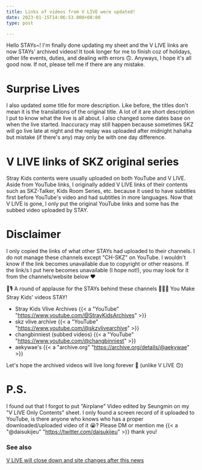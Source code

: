 ```yaml
---
title: Links of videos from V LIVE were updated!
date: 2023-01-15T14:06:53.000+08:00
type: post

---
```

Hello STAYs\~! I'm finally done updating my sheet and the V LIVE links are now STAYs' archived videos! It took longer for me to finish coz of holidays, other life events, duties, and dealing with errors 🙃. Anyways, I hope it's all good now. If not, please tell me if there are any mistake.

# Surprise Lives

I also updated some title for more description. Like before, the titles don't mean it is the translations of the original title. A lot of it are short description I put to know what the live is all about. I also changed some dates base on when the live started. Inaccuracy may still happen because sometimes SKZ will go live late at night and the replay was uploaded after midnight hahaha but mistake (if there's any) may only be with one day difference.

# V LIVE links of SKZ original series

Stray Kids contents were usually uploaded on both YouTube and V LIVE. Aside from YouTube links, I originally added V LIVE links of their contents such as SKZ-Talker, Kids Room Series, etc. because it used to have subtitles first before YouTube's video and had subtitles in more languages. Now that V LIVE is gone, I only put the original YouTube links and some has the subbed video uploaded by STAY.

# Disclaimer

I only copied the links of what other STAYs had uploaded to their channels. I do not manage these channels except "CH-SKZ" on YouTube. I wouldn't know if the link becomes unavailable due to copyright or other reasons. If the link/s I put here becomes unavailable (I hope not!), you may look for it from the channels/website below ❤️

🐰🎙️ A round of applause for the STAYs behind these channels 👏👏👏 You Make Stray Kids' videos STAY!

* Stray Kids Vlive Archives {{< a "YouTube" "https://www.youtube.com/@StrayKidsArchives" >}}
* skz vlive archive {{< a "YouTube" "https://www.youtube.com/@skzvlivearchive" >}}
* changbinniest (subbed videos) {{< a "YouTube" "https://www.youtube.com/@changbinniest" >}}
* aekywae's {{< a "archive.org" "https://archive.org/details/@aekywae" >}}

Let's hope the archived videos will live long forever 🙏 (unlike V LIVE 🙃)

# P.S.

I found out that I forgot to put "Airplane" Video edited by Seungmin on my "V LIVE Only Contents" sheet. I only found a screen record of it uploaded to YouTube, is there anyone who knows who has a proper downloaded/uploaded video of it 😭? Please DM or mention me {{< a "@daisukijeu" "https://twitter.com/daisukijeu" >}} thank you!

### See also

[V LIVE will close down and site changes after this news](/site-update/goodbye-vlive/)